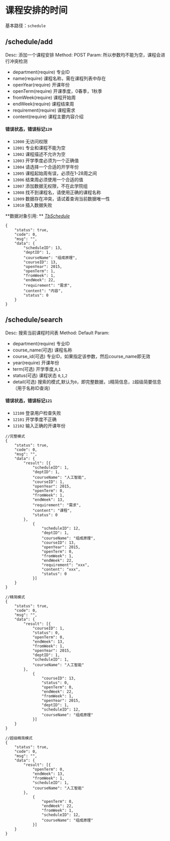 # 课程安排的时间
基本路径：`schedule`

## /schedule/add
Desc: 添加一个课程安排
Method: POST
Param: 所以参数均不能为空，课程会进行冲突检测
* department(require) 专业ID
* name(require) 课程名称，需在课程列表中存在
* openYear(require) 开课年份
* openTerm(require) 开课季度，0春季，1秋季
* fromWeek(require) 课程开始周
* endWeek(require) 课程结束周
* requirement(require) 课程需求
* content(require) 课程主要内容介绍

#### 错误状态，错误标记`120`
* `12000` 无访问权限
* `12001` 专业和课程不能为空
* `12002` 课程描述不允许为空
* `12003` 开学季度必须为一个正确值
* `12004` 请选择一个合适的开学年份
* `12005` 课程起始周有误，必须在1-28周之间
* `12006` 结束周必须使用一个合适的值
* `12007` 添加数据无权限，不在此学院组
* `12008` 找不到课程名，请使用正确的课程名称
* `12009` 数据存在冲突，请试着查询当前数据唯一性
* `12010` 插入数据失败




**数据对象引用: ** [*TbSchedule*](../javadoc/index.html?com/katoa/gocourse/model/entity/TbSchedule.html)

```
{
	"status": true,
	"code": 0,
	"msg": "",
	"data": {
		"scheduleID": 13,
		"deptID": 1,
		"courseName": "组成原理",
		"courseID": 13,
		"openYear": 2015,
		"openTerm": 1,
		"fromWeek": 1,
		"endWeek": 22,
		"requirement": "需求",
		"content": "内容",
		"status": 0
	}
}
```

## /schedule/search
Desc: 搜索当前课程时间表
Method: Default
Param: 
* department(require) 专业ID
* course_name(可选) 课程名称
* course_id(可选) 专业ID，如果指定该参数，然后course_name即无效
* year(require) 开课年份
* term(可选) 开学季度,`0`,`1`
* status(可选) 课程状态 `0`,`1`,`2`
* detail(可选) 搜索的模式,默认为`0`，即完整数据，`1`精简信息，`2`超级简要信息（用于名称ID查询）

#### 错误状态，错误标记`121`
* `12100` 登录用户检查失败
* `12101` 开学季度不正确
* `12102` 输入正确的开课年份



```
//完整模式
{
	"status": true,
	"code": 0,
	"msg": "",
	"data": {
		"result": [{
			"scheduleID": 1,
			"deptID": 1,
			"courseName": "人工智能",
			"courseID": 1,
			"openYear": 2015,
			"openTerm": 0,
			"fromWeek": 1,
			"endWeek": 13,
			"requirement": "需求",
			"content": "课程",
			"status": 0
		},
			{
				"scheduleID": 12,
				"deptID": 1,
				"courseName": "组成原理",
				"courseID": 13,
				"openYear": 2015,
				"openTerm": 0,
				"fromWeek": 1,
				"endWeek": 22,
				"requirement": "xxx",
				"content": "xxx",
				"status": 0
			}]
	}
}
```

```
//精简模式
{
	"status": true,
	"code": 0,
	"msg": "",
	"data": {
		"result": [{
			"courseID": 1,
			"status": 0,
			"openTerm": 0,
			"endWeek": 13,
			"fromWeek": 1,
			"openYear": 2015,
			"deptID": 1,
			"scheduleID": 1,
			"courseName": "人工智能"
		},
			{
				"courseID": 13,
				"status": 0,
				"openTerm": 0,
				"endWeek": 22,
				"fromWeek": 1,
				"openYear": 2015,
				"deptID": 1,
				"scheduleID": 12,
				"courseName": "组成原理"
			}]
	}
}
```

```
//超级精简模式
{
	"status": true,
	"code": 0,
	"msg": "",
	"data": {
		"result": [{
			"openTerm": 0,
			"endWeek": 13,
			"fromWeek": 1,
			"scheduleID": 1,
			"courseName": "人工智能"
		},
			{
				"openTerm": 0,
				"endWeek": 22,
				"fromWeek": 1,
				"scheduleID": 12,
				"courseName": "组成原理"
			}]
	}
}
```

